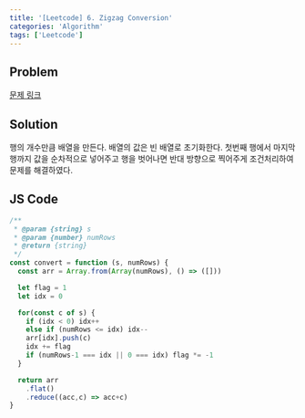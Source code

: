 ```yaml
---
title: '[Leetcode] 6. Zigzag Conversion'
categories: 'Algorithm'
tags: ['Leetcode']
---
```


## Problem

[문제 링크](https://leetcode.com/problems/zigzag-conversion/)



## Solution

행의 개수만큼 배열을 만든다. 배열의 값은 빈 배열로 초기화한다.
첫번째 행에서 마지막행까지 값을 순차적으로 넣어주고 행을 벗어나면 반대 방향으로 찍어주게 조건처리하여 문제를 해결하였다.

## JS Code

```js
/**
 * @param {string} s
 * @param {number} numRows
 * @return {string}
 */
const convert = function (s, numRows) {
  const arr = Array.from(Array(numRows), () => ([]))

  let flag = 1
  let idx = 0

  for(const c of s) {
    if (idx < 0) idx++
    else if (numRows <= idx) idx--
    arr[idx].push(c)
    idx += flag
    if (numRows-1 === idx || 0 === idx) flag *= -1
  }

  return arr
    .flat()
    .reduce((acc,c) => acc+c)
}
```